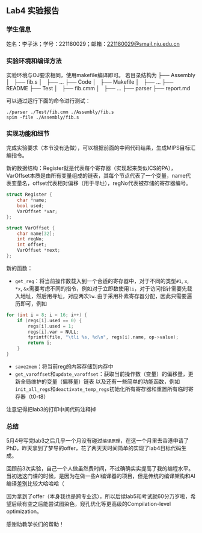 ## Lab4 实验报告

### 学生信息

姓名：李子沐；学号：221180029；邮箱：221180029@smail.nju.edu.cn

### 实验环境和编译方法

实验环境与OJ要求相同，使用makefile编译即可。
若目录结构为
├── Assembly
│   ├── fib.s
│   ├── ...
├── Code
│   ├── Makefile
│   ├── ...
├── README
├── Test
│   ├── fib.cmm
│   ├── ...
├── parser
├── report.md

可以通过运行下面的命令进行测试：
```shell
./parser ./Test/fib.cmm ./Assembly/fib.s
spim -file ./Assembly/fib.s
```

### 实现功能和细节

完成实验要求（本节没有选做），可以根据前面的中间代码结果，生成MIPS目标汇编指令。

新的数据结构：Register就是代表每个寄存器（实现起来类似ICS的PA），VarOffset本质是由所有变量组成的链表，其每个节点代表了一个变量，name代表变量名，offset代表相对偏移（用于寻址），regNo代表被存储的寄存器编号。
```C
struct Register {
    char *name;
    bool used;
    VarOffset *var;
};

struct VarOffset {
    char name[32];
    int regNo;
    int offset;
    VarOffset *next;
};
```
新的函数：
- `get_reg`：将当前操作数载入到一个合适的寄存器中，对于不同的类型`#1`, `x`, `*x`, `&x`需要考虑不同的指令，例如对于立即数使用`li`，对于访问指针需要先载入地址，然后用寻址，对应两次`lw`.
由于采用朴素寄存器分配，因此只需要遍历即可，例如
```C
for (int i = 8; i < 16; i++) {
    if (regs[i].used == 0) {
        regs[i].used = 1;
        regs[i].var = NULL;
        fprintf(file, "\tli %s, %d\n", regs[i].name, op->value);
        return i;
    }
}
```
- `save2mem`：将当前reg的内容存储到内存中
- `get_varoffset`和`update_varoffset`：获取当前操作数（变量）的偏移量，更新全局维护的变量（偏移量）链表
以及还有一些简单的功能函数，例如`init_all_regs`和`deactivate_temp_regs`初始化所有寄存器和重置所有临时寄存器（t0-t8）

注意记得把lab3的打印中间代码注释掉

### 总结

5月4号写完lab3之后几乎一个月没有碰过`编译原理`，在这一个月里去香港申请了PhD，昨天拿到了梦导的offer，花了两天天时间简单的实现了lab4目标代码生成。

回顾前3次实验，自己一个人做虽然费时间，不过确确实实提高了我的编程水平。当初选这门课的时候，是因为在做一些AI编译器的项目，但是传统的编译架构和AI编译差别比较大哈哈哈（

因为拿到了offer（本身我也是跨专业选），所以后续lab5和考试就60分万岁啦，希望后续有空之后能尝试图染色，窥孔优化等更高级的Compilation-level optimization。

感谢助教学长们的帮助！








